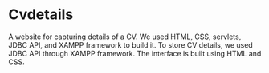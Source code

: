 # Cvdetails
A website for capturing details of a CV. We used HTML, CSS, servlets, JDBC API, and XAMPP framework to build it. To store CV details, we used JDBC API through XAMPP framework. The interface is built using HTML and CSS.
